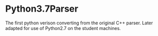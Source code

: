 # Python3.7Parser
The first python verison converting from the original C++ parser. Later adapted for use of Python2.7 on the student machines.
